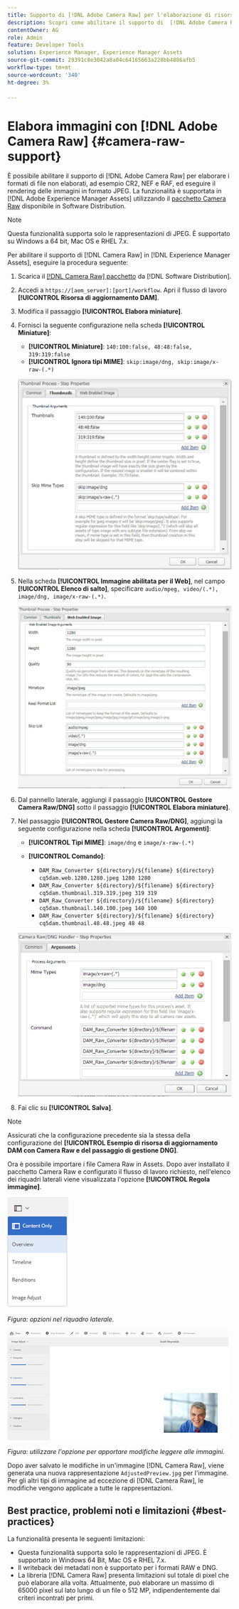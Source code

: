 ```yaml
---
title: Supporto di [!DNL Adobe Camera Raw] per l'elaborazione di risorse digitali
description: Scopri come abilitare il supporto di  [!DNL Adobe Camera Raw]  in [!DNL Adobe Experience Manager Assets]
contentOwner: AG
role: Admin
feature: Developer Tools
solution: Experience Manager, Experience Manager Assets
source-git-commit: 29391c8e3042a8a04c64165663a228bb4886afb5
workflow-type: tm+mt
source-wordcount: '340'
ht-degree: 3%

---
```


# Elabora immagini con [!DNL Adobe Camera Raw] {#camera-raw-support}

È possibile abilitare il supporto di [!DNL Adobe Camera Raw] per elaborare i formati di file non elaborati, ad esempio CR2, NEF e RAF, ed eseguire il rendering delle immagini in formato JPEG. La funzionalità è supportata in [!DNL Adobe Experience Manager Assets] utilizzando il [pacchetto Camera Raw](https://experience.adobe.com/#/downloads/content/software-distribution/en/aem.html?package=/content/software-distribution/en/details.html/content/dam/aem/public/adobe/packages/aem630/product/assets/aem-assets-cameraraw-pkg) disponibile in Software Distribution.

>[!NOTE]
>
>Questa funzionalità supporta solo le rappresentazioni di JPEG. È supportato su Windows a 64 bit, Mac OS e RHEL 7.x.

Per abilitare il supporto di [!DNL Camera Raw] in [!DNL Experience Manager Assets], eseguire la procedura seguente:

1. Scarica il [[!DNL Camera Raw] pacchetto](https://experience.adobe.com/#/downloads/content/software-distribution/en/aem.html?package=/content/software-distribution/en/details.html/content/dam/aem/public/adobe/packages/cq650/product/assets/aem-assets-cameraraw-pkg-1.4.8.zip) da [!DNL Software Distribution].
1. Accedi a `https://[aem_server]:[port]/workflow`. Apri il flusso di lavoro **[!UICONTROL Risorsa di aggiornamento DAM]**.
1. Modifica il passaggio **[!UICONTROL Elabora miniature]**.
1. Fornisci la seguente configurazione nella scheda **[!UICONTROL Miniature]**:

   * **[!UICONTROL Miniature]**: `140:100:false, 48:48:false, 319:319:false`
   * **[!UICONTROL Ignora tipi MIME]**: `skip:image/dng, skip:image/x-raw-(.*)`

   ![chlimage_1-128](assets/chlimage_1-334.png)

1. Nella scheda **[!UICONTROL Immagine abilitata per il Web]**, nel campo **[!UICONTROL Elenco di salto]**, specificare `audio/mpeg, video/(.*), image/dng, image/x-raw-(.*)`.

   ![chlimage_1-129](assets/chlimage_1-335.png)

1. Dal pannello laterale, aggiungi il passaggio **[!UICONTROL Gestore Camera Raw/DNG]** sotto il passaggio **[!UICONTROL Elabora miniature]**.
1. Nel passaggio **[!UICONTROL Gestore Camera Raw/DNG]**, aggiungi la seguente configurazione nella scheda **[!UICONTROL Argomenti]**:

   * **[!UICONTROL Tipi MIME]**: `image/dng` e `image/x-raw-(.*)`
   * **[!UICONTROL Comando]**:

      * `DAM_Raw_Converter ${directory}/${filename} ${directory} cq5dam.web.1280.1280.jpeg 1280 1280`
      * `DAM_Raw_Converter ${directory}/${filename} ${directory} cq5dam.thumbnail.319.319.jpeg 319 319`
      * `DAM_Raw_Converter ${directory}/${filename} ${directory} cq5dam.thumbnail.140.100.jpeg 140 100`
      * `DAM_Raw_Converter ${directory}/${filename} ${directory} cq5dam.thumbnail.48.48.jpeg 48 48`

   ![chlimage_1-130](assets/chlimage_1-336.png)

1. Fai clic su **[!UICONTROL Salva]**.

>[!NOTE]
>
>Assicurati che la configurazione precedente sia la stessa della configurazione del **[!UICONTROL Esempio di risorsa di aggiornamento DAM con Camera Raw e del passaggio di gestione DNG]**.

Ora è possibile importare i file Camera Raw in Assets. Dopo aver installato il pacchetto Camera Raw e configurato il flusso di lavoro richiesto, nell&#39;elenco dei riquadri laterali viene visualizzata l&#39;opzione **[!UICONTROL Regola immagine]**.

![chlimage_1-131](assets/chlimage_1-337.png)

*Figura: opzioni nel riquadro laterale.*

![chlimage_1-132](assets/chlimage_1-338.png)

*Figura: utilizzare l&#39;opzione per apportare modifiche leggere alle immagini.*

Dopo aver salvato le modifiche in un&#39;immagine [!DNL Camera Raw], viene generata una nuova rappresentazione `AdjustedPreview.jpg` per l&#39;immagine. Per gli altri tipi di immagine ad eccezione di [!DNL Camera Raw], le modifiche vengono applicate a tutte le rappresentazioni.

## Best practice, problemi noti e limitazioni {#best-practices}

La funzionalità presenta le seguenti limitazioni:

* Questa funzionalità supporta solo le rappresentazioni di JPEG. È supportato in Windows 64 Bit, Mac OS e RHEL 7.x.
* Il writeback dei metadati non è supportato per i formati RAW e DNG.
* La libreria [!DNL Camera Raw] presenta limitazioni sul totale di pixel che può elaborare alla volta. Attualmente, può elaborare un massimo di 65000 pixel sul lato lungo di un file o 512 MP, indipendentemente dai criteri incontrati per primi.
